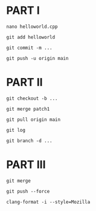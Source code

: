 # PART I

`nano helloworld.cpp`

`git add helloworld`

`git commit -m ...`

`git push -u origin main`

# PART II

`git checkout -b ...`

`git merge patch1`

`git pull origin main`

`git log`

`git branch -d ...`

# PART III

`git merge`

`git push --force`

`clang-format -i --style=Mozilla`

